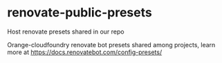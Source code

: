 # renovate-public-presets
Host renovate presets shared in our repo

Orange-cloudfoundry renovate bot presets shared among projects, learn more at https://docs.renovatebot.com/config-presets/

